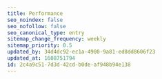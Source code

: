 ```yaml
---
title: Performance
seo_noindex: false
seo_nofollow: false
seo_canonical_type: entry
sitemap_change_frequency: weekly
sitemap_priority: 0.5
updated_by: 34d4dc92-ec1a-4900-9a81-ed8dd8606f23
updated_at: 1608751794
id: 2c4a9c51-7d3d-42cd-b0de-af948b94e138
---
```

